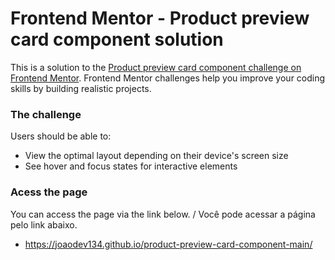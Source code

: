 # Frontend Mentor - Product preview card component solution

This is a solution to the [Product preview card component challenge on Frontend Mentor](https://www.frontendmentor.io/challenges/product-preview-card-component-GO7UmttRfa). Frontend Mentor challenges help you improve your coding skills by building realistic projects.

### The challenge

Users should be able to:

- View the optimal layout depending on their device's screen size
- See hover and focus states for interactive elements

### Acess the page

You can access the page via the link below. / Você pode acessar a página pelo link abaixo.

- https://joaodev134.github.io/product-preview-card-component-main/
